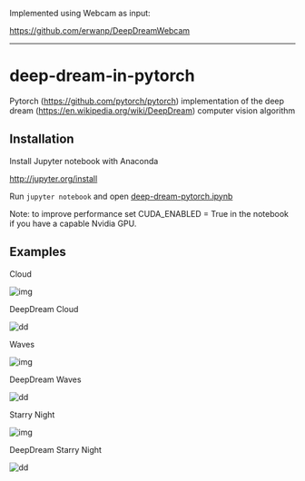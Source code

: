 Implemented using Webcam as input: 

https://github.com/erwanp/DeepDreamWebcam

---


# deep-dream-in-pytorch
Pytorch (https://github.com/pytorch/pytorch) implementation of the deep dream (https://en.wikipedia.org/wiki/DeepDream) computer vision algorithm

## Installation

Install Jupyter notebook with Anaconda

http://jupyter.org/install

Run `jupyter notebook` and open [deep-dream-pytorch.ipynb](deep-dream-pytorch.ipynb)

Note: to improve performance set CUDA_ENABLED = True in the notebook if you have a capable Nvidia GPU.

## Examples

Cloud

![img](cloud.jpg)

DeepDream Cloud

![dd](deepdream_cloud.jpg)


Waves

![img](wave.jpg)

DeepDream Waves

![dd](deepdream_wave.jpg)

Starry Night

![img](starry_night.jpg)

DeepDream Starry Night

![dd](deepdream_starry_night.jpg)
